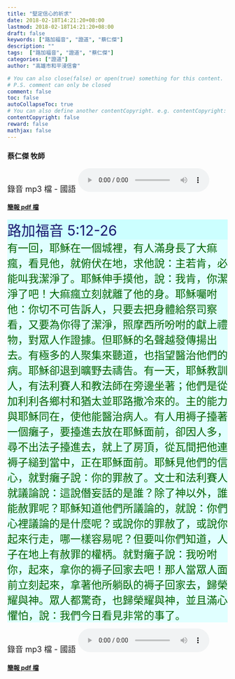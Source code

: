 ```yaml
---
title: "堅定信心的祈求"
date: 2018-02-18T14:21:20+08:00
lastmod: 2018-02-18T14:21:20+08:00
draft: false
keywords: ["路加福音", "證道", "蔡仁傑"]
description: ""
tags:  ["路加福音", "證道", "蔡仁傑"]
categories: ["證道"]
author: "高雄市和平浸信會"

# You can also close(false) or open(true) something for this content.
# P.S. comment can only be closed
comment: false
toc: false
autoCollapseToc: true
# You can also define another contentCopyright. e.g. contentCopyright: "This is another copyright."
contentCopyright: false
reward: false
mathjax: false
---
```


### 蔡仁傑 牧師

<font size="4">錄音 mp3 檔 - 國語 </font>
<audio controls src="https://hbc.nctu.me/mp3-s/s20180218c.mp3"></audio>

#### [簡報 pdf 檔](/pdf-s/s20180218.pdf "堅定信心的祈求")

<div style="background-color:#CCFFFF"><font size="6", color="#191970">
路加福音 5:12-26
</font>
</div>

<div style="background-color:#E0FFFF"><font size="5", color="#006400">
有一回，耶穌在一個城裡，有人滿身長了大痲瘋，看見他，就俯伏在地，求他說：主若肯，必能叫我潔淨了。耶穌伸手摸他，說：我肯，你潔淨了吧！大痲瘋立刻就離了他的身。耶穌囑咐他：你切不可告訴人，只要去把身體給祭司察看，又要為你得了潔淨，照摩西所吩咐的獻上禮物，對眾人作證據。但耶穌的名聲越發傳揚出去。有極多的人聚集來聽道，也指望醫治他們的病。耶穌卻退到曠野去禱告。有一天，耶穌教訓人，有法利賽人和教法師在旁邊坐著；他們是從加利利各鄉村和猶太並耶路撒冷來的。主的能力與耶穌同在，使他能醫治病人。有人用褥子擡著一個癱子，要擡進去放在耶穌面前，卻因人多，尋不出法子擡進去，就上了房頂，從瓦間把他連褥子縋到當中，正在耶穌面前。耶穌見他們的信心，就對癱子說：你的罪赦了。文士和法利賽人就議論說：這說僭妄話的是誰？除了神以外，誰能赦罪呢？耶穌知道他們所議論的，就說：你們心裡議論的是什麼呢？或說你的罪赦了，或說你起來行走，哪一樣容易呢？但要叫你們知道，人子在地上有赦罪的權柄。就對癱子說：我吩咐你，起來，拿你的褥子回家去吧！那人當眾人面前立刻起來，拿著他所躺臥的褥子回家去，歸榮耀與神。眾人都驚奇，也歸榮耀與神，並且滿心懼怕，說：我們今日看見非常的事了。
</font>
</div>

<font size="4">錄音 mp3 檔 - 國語 </font>
<audio controls src="https://hbc.nctu.me/mp3-s/s20180218c.mp3"></audio>

#### [簡報 pdf 檔](/pdf-s/s20180218.pdf "堅定信心的祈求")